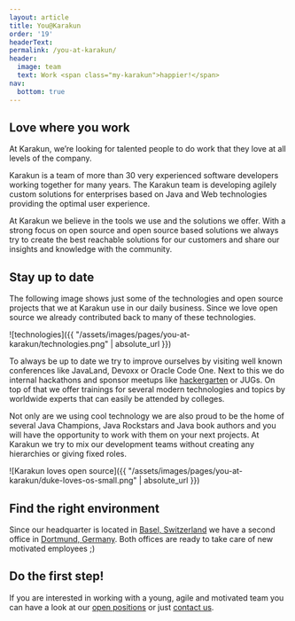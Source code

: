 ```yaml
---
layout: article
title: You@Karakun
order: '19'
headerText: 
permalink: /you-at-karakun/
header:
  image: team
  text: Work <span class="my-karakun">happier!</span>
nav:
  bottom: true
---
```


## Love where you work

At Karakun, we’re looking for talented people to do work that they love at all levels of the company.

Karakun is a team of more than 30 very experienced software developers working together for many years.
The Karakun team is developing agilely custom solutions for enterprises based on Java and Web technologies providing the optimal user experience.

At Karakun we believe in the tools we use and the solutions we offer. With a strong focus on open source and open source
based solutions we always try to create the best reachable solutions for our customers and share our insights and
knowledge with the community.

## Stay up to date

The following image shows just some of the technologies and open source projects that we at Karakun use in
our daily business. Since we love open source we already contributed back to many of these technologies.

![technologies]({{ "/assets/images/pages/you-at-karakun/technologies.png" | absolute_url }})

To always be up to date we try to improve ourselves by visiting well known conferences like JavaLand, Devoxx or Oracle Code One.
Next to this we do internal hackathons and sponsor meetups like [hackergarten](http://hackergarten.net/) or JUGs.
On top of that we offer trainings for several modern technologies and topics by worldwide experts that can easily be attended by colleges.

Not only are we using cool technology we are also proud to be the home of several Java Champions, Java Rockstars and
Java book authors and you will have the opportunity to work with them on your next projects.
At Karakun we try to mix our development teams without creating any hierarchies or giving fixed roles.

![Karakun loves open source]({{ "/assets/images/pages/you-at-karakun/duke-loves-os-small.png" | absolute_url }})

## Find the right environment

Since our headquarter is located in
[Basel, Switzerland](https://www.google.com/maps/place/Karakun+AG/@47.5560423,7.5830238,17z/data=!3m1!4b1!4m5!3m4!1s0x4791b964d4499a5b:0x3c0e6bdb3503d901!8m2!3d47.5560387!4d7.5852125)
we have a second office in
[Dortmund, Germany](https://www.google.com/maps/place/Selkamp+12,+44287+Dortmund/@51.499891,7.5656977,17z/data=!3m1!4b1!4m5!3m4!1s0x47b9169eff1bcd2d:0xd6046623ea550456!8m2!3d51.4998877!4d7.5678864).
Both offices are ready to take care of new motivated employees ;)

## Do the first step!
If you are interested in working with a young, agile and motivated team you can have a look at our
[open positions](https://karakun.com/jobs/) or just [contact us](mailto:you@karakun.com).
